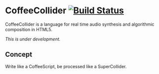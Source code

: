 # CoffeeCollider [![Build Status](https://travis-ci.org/mohayonao/CoffeeCollider.png?branch=master)](https://travis-ci.org/mohayonao/CoffeeCollider)
CoffeeCollider is a language for real time audio synthesis and algorithmic composition in HTML5.

*This is under development.*

## Concept
Write like a CoffeeScript, be processed like a SuperCollider.
